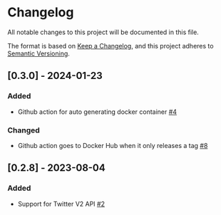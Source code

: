 # Changelog
All notable changes to this project will be documented in this file.

The format is based on [Keep a Changelog](https://keepachangelog.com/en/1.0.0/),
and this project adheres to [Semantic Versioning](https://semver.org/spec/v2.0.0.html).

## [0.3.0] - 2024-01-23
### Added
- Github action for auto generating docker container [#4](https://github.com/ncsa/standalone-smm-smile-graphql/issues/4)

### Changed
- Github action goes to Docker Hub when it only releases a tag [#8](https://github.com/ncsa/standalone-smm-smile-graphql/issues/8)

## [0.2.8] - 2023-08-04
### Added
- Support for Twitter V2 API [#2](https://github.com/ncsa/standalone-smm-smile-graphql/issues/2)
